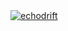 <a href="https://github.com/echodrift/echodrift">
  <picture>
    <source media="(prefers-color-scheme: dark)" srcset="https://raw.githubusercontent.com/echodrift/echodrift/main/dark_mode.svg">
    <img alt="echodrift" src="https://raw.githubusercontent.com/echodrift/echodrift/main/dark_mode.svg">
  </picture>
</a>